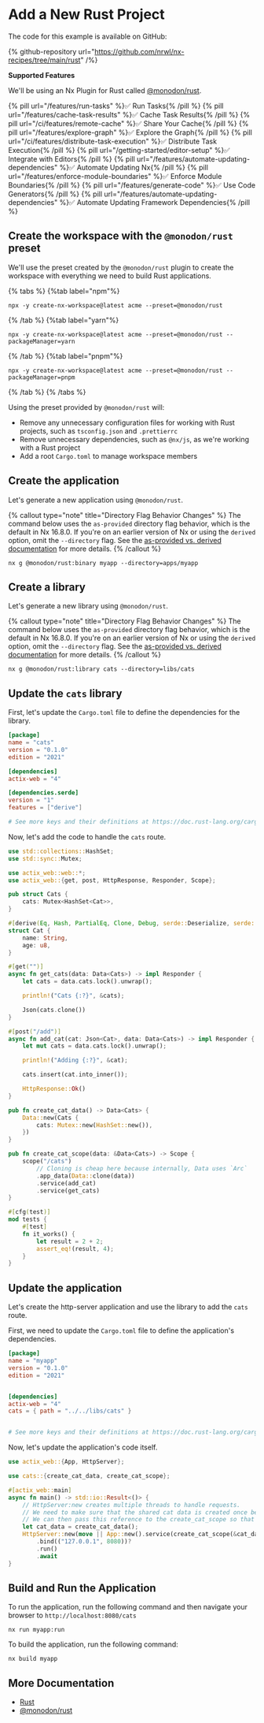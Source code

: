 # Add a New Rust Project

The code for this example is available on GitHub:

{% github-repository url="https://github.com/nrwl/nx-recipes/tree/main/rust" /%}

**Supported Features**

We'll be using an Nx Plugin for Rust
called [@monodon/rust](https://github.com/cammisuli/monodon/tree/main/packages/rust).

{% pill url="/features/run-tasks" %}✅ Run Tasks{% /pill %}
{% pill url="/features/cache-task-results" %}✅ Cache Task Results{% /pill %}
{% pill url="/ci/features/remote-cache" %}✅ Share Your Cache{% /pill %}
{% pill url="/features/explore-graph" %}✅ Explore the Graph{% /pill %}
{% pill url="/ci/features/distribute-task-execution" %}✅ Distribute Task Execution{% /pill %}
{% pill url="/getting-started/editor-setup" %}✅ Integrate with Editors{% /pill %}
{% pill url="/features/automate-updating-dependencies" %}✅ Automate Updating Nx{% /pill %}
{% pill url="/features/enforce-module-boundaries" %}✅ Enforce Module Boundaries{% /pill %}
{% pill url="/features/generate-code" %}✅ Use Code Generators{% /pill %}
{% pill url="/features/automate-updating-dependencies" %}✅ Automate Updating Framework Dependencies{% /pill %}

## Create the workspace with the `@monodon/rust` preset

We'll use the preset created by the `@monodon/rust` plugin to create the workspace with everything we need to build Rust
applications.

{% tabs %}
{%tab label="npm"%}

```shell
npx -y create-nx-workspace@latest acme --preset=@monodon/rust
```

{% /tab %}
{%tab label="yarn"%}

```shell
npx -y create-nx-workspace@latest acme --preset=@monodon/rust --packageManager=yarn
```

{% /tab %}
{%tab label="pnpm"%}

```shell
npx -y create-nx-workspace@latest acme --preset=@monodon/rust --packageManager=pnpm
```

{% /tab %}
{% /tabs %}

Using the preset provided by `@monodon/rust` will:

-  Remove any unnecessary configuration files for working with Rust projects, such as `tsconfig.json` and `.prettierrc`
-  Remove unnecessary dependencies, such as `@nx/js`, as we're working with a Rust project
-  Add a root `Cargo.toml` to manage workspace members

## Create the application

Let's generate a new application using `@monodon/rust`.

{% callout type="note" title="Directory Flag Behavior Changes" %}
The command below uses the `as-provided` directory flag behavior, which is the default in Nx 16.8.0. If you're on an earlier version of Nx or using the `derived` option, omit the `--directory` flag. See the [as-provided vs. derived documentation](/deprecated/as-provided-vs-derived) for more details.
{% /callout %}

```shell
nx g @monodon/rust:binary myapp --directory=apps/myapp
```

## Create a library

Let's generate a new library using `@monodon/rust`.

{% callout type="note" title="Directory Flag Behavior Changes" %}
The command below uses the `as-provided` directory flag behavior, which is the default in Nx 16.8.0. If you're on an earlier version of Nx or using the `derived` option, omit the `--directory` flag. See the [as-provided vs. derived documentation](/deprecated/as-provided-vs-derived) for more details.
{% /callout %}

```shell
nx g @monodon/rust:library cats --directory=libs/cats
```

## Update the `cats` library

First, let's update the `Cargo.toml` file to define the dependencies for the library.

```toml {% fileName="libs/cats/Cargo.toml" %}
[package]
name = "cats"
version = "0.1.0"
edition = "2021"

[dependencies]
actix-web = "4"

[dependencies.serde]
version = "1"
features = ["derive"]

# See more keys and their definitions at https://doc.rust-lang.org/cargo/reference/manifest.html
```

Now, let's add the code to handle the `cats` route.

```rust {% fileName="libs/cats/src/lib.rs" %}
use std::collections::HashSet;
use std::sync::Mutex;

use actix_web::web::*;
use actix_web::{get, post, HttpResponse, Responder, Scope};

pub struct Cats {
    cats: Mutex<HashSet<Cat>>,
}

#[derive(Eq, Hash, PartialEq, Clone, Debug, serde::Deserialize, serde::Serialize)]
struct Cat {
    name: String,
    age: u8,
}

#[get("")]
async fn get_cats(data: Data<Cats>) -> impl Responder {
    let cats = data.cats.lock().unwrap();

    println!("Cats {:?}", &cats);

    Json(cats.clone())
}

#[post("/add")]
async fn add_cat(cat: Json<Cat>, data: Data<Cats>) -> impl Responder {
    let mut cats = data.cats.lock().unwrap();

    println!("Adding {:?}", &cat);

    cats.insert(cat.into_inner());

    HttpResponse::Ok()
}

pub fn create_cat_data() -> Data<Cats> {
    Data::new(Cats {
        cats: Mutex::new(HashSet::new()),
    })
}

pub fn create_cat_scope(data: &Data<Cats>) -> Scope {
    scope("/cats")
        // Cloning is cheap here because internally, Data uses `Arc`
        .app_data(Data::clone(data))
        .service(add_cat)
        .service(get_cats)
}

#[cfg(test)]
mod tests {
    #[test]
    fn it_works() {
        let result = 2 + 2;
        assert_eq!(result, 4);
    }
}

```

## Update the application

Let's create the http-server application and use the library to add the `cats` route.

First, we need to update the `Cargo.toml` file to define the application's dependencies.

```toml {% fileName="apps/myapp/Cargo.toml" %}
[package]
name = "myapp"
version = "0.1.0"
edition = "2021"


[dependencies]
actix-web = "4"
cats = { path = "../../libs/cats" }


# See more keys and their definitions at https://doc.rust-lang.org/cargo/reference/manifest.html

```

Now, let's update the application's code itself.

```rust {% fileName="apps/myapp/src/main.rs" %}
use actix_web::{App, HttpServer};

use cats::{create_cat_data, create_cat_scope};

#[actix_web::main]
async fn main() -> std::io::Result<()> {
    // HttpServer:new creates multiple threads to handle requests.
    // We need to make sure that the shared cat data is created once before the HttpServer
    // We can then pass this reference to the create_cat_scope so that all threads have access to the same data
    let cat_data = create_cat_data();
    HttpServer::new(move || App::new().service(create_cat_scope(&cat_data)))
        .bind(("127.0.0.1", 8080))?
        .run()
        .await
}

```

## Build and Run the Application

To run the application, run the following command and then navigate your browser to `http://localhost:8080/cats`

```shell
nx run myapp:run
```

To build the application, run the following command:

```shell
nx build myapp
```

## More Documentation

-  [Rust](https://www.rust-lang.org/)
-  [@monodon/rust](https://github.com/cammisuli/monodon/tree/main/packages/rust)
